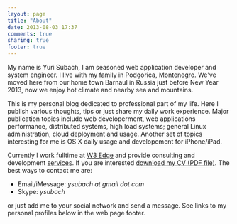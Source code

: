 ```yaml
---
layout: page
title: "About"
date: 2013-08-03 17:37
comments: true
sharing: true
footer: true
---
```


My name is Yuri Subach, I am seasoned web application developer and
system engineer. I live with my family in Podgorica, Montenegro.
We've moved here from our home town Barnaul in Russia just before New
Year 2013, now we enjoy hot climate and nearby sea and mountains.

This is my personal blog dedicated to professional part of my life. Here
I publish various thoughts, tips or just share my daily work experience.
Major publication topics include web developerment, web applications
performance, distributed systems, high load systems; general Linux
administration, cloud deployment and usage.
Another set of topics interesting for me is OS X daily usage 
and developement for iPhone/iPad.

Currently I work fulltime at [W3 Edge](http://www.w3-edge.com) and
provide consulting and development [services](/services).
If you are interested
[download my CV (PDF file)](https://dl.dropboxusercontent.com/u/6383404/YuriSubach.CV.pdf).
The best ways to contact me are:

- Email/iMessage: _ysubach at gmail dot com_
- Skype: _ysubach_

or just add me to your social network and send a message. See links to
my personal profiles below in the web page footer.

